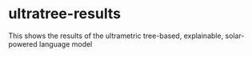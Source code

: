 # ultratree-results
This shows the results of the ultrametric tree-based, explainable, solar-powered language model
